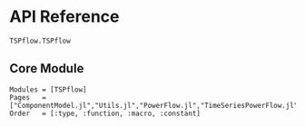 # API Reference

```@docs
TSPflow.TSPflow
```

## Core Module

```@autodocs
Modules = [TSPflow]
Pages   = ["ComponentModel.jl","Utils.jl","PowerFlow.jl","TimeSeriesPowerFlow.jl"]
Order   = [:type, :function, :macro, :constant]
```